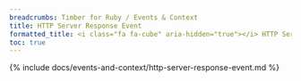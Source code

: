 ```yaml
---
breadcrumbs: Timber for Ruby / Events & Context
title: HTTP Server Response Event
formatted_title: <i class="fa fa-cube" aria-hidden="true"></i> HTTP Server Response Event
toc: true
---
```


{% include docs/events-and-context/http-server-response-event.md %}